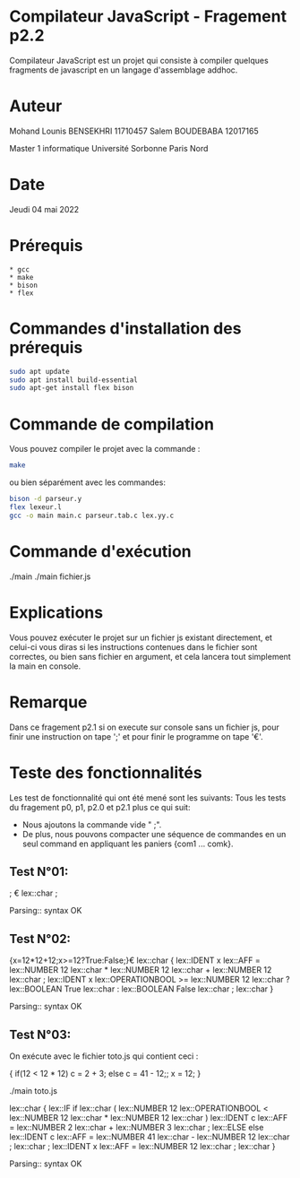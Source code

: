 # Compilateur JavaScript    -   Fragement p2.2
Compilateur JavaScript est un projet qui consiste à compiler quelques fragments de javascript en un langage d'assemblage addhoc.

# Auteur
Mohand Lounis BENSEKHRI     11710457
Salem BOUDEBABA             12017165
		
Master 1 informatique 
Université Sorbonne Paris Nord

# Date
Jeudi 04 mai 2022

# Prérequis
    * gcc
    * make
    * bison
    * flex

# Commandes d'installation des prérequis
```bash 
sudo apt update
sudo apt install build-essential
sudo apt-get install flex bison
```

# Commande de compilation
Vous pouvez compiler le projet avec la commande :
```bash 
make
```

ou bien séparément avec les commandes: 
```bash 
bison -d parseur.y
flex lexeur.l
gcc -o main main.c parseur.tab.c lex.yy.c
```

# Commande d'exécution
./main
./main fichier.js

# Explications
Vous pouvez exécuter le projet sur un fichier js existant directement, et celui-ci vous diras si les instructions contenues dans le fichier sont correctes, ou bien sans fichier en argument, et cela lancera tout simplement la main en console.

# Remarque
Dans ce fragement p2.1 
si on execute sur console sans un fichier js, pour finir une instruction on tape ';' et pour finir le programme on tape '€'.

# Teste des fonctionnalités
Les test de fonctionnalité qui ont été mené sont les suivants: 
Tous les tests du fragement p0, p1, p2.0 et p2.1 plus ce qui suit:

* Nous ajoutons la commande vide " ;".
* De plus, nous pouvons compacter une séquence de commandes en un seul command en appliquant les paniers {com1 ... comk}.

Test N°01:
----------
; €
lex::char ;

Parsing:: syntax OK


Test N°02:
----------
{x=12*12+12;x>=12?True:False;}€
lex::char {
lex::IDENT x
lex::AFF =
lex::NUMBER 12
lex::char *
lex::NUMBER 12
lex::char +
lex::NUMBER 12
lex::char ;
lex::IDENT x
lex::OPERATIONBOOL >=
lex::NUMBER 12
lex::char ?
lex::BOOLEAN True
lex::char :
lex::BOOLEAN False
lex::char ;
lex::char }

Parsing:: syntax OK


Test N°03:
----------
On exécute avec le fichier toto.js qui contient ceci :

{
    if(12 < 12 * 12) c = 2 + 3;
    else c = 41 - 12;;
    x = 12;
}

./main toto.js

lex::char {
lex::IF if
lex::char (
lex::NUMBER 12
lex::OPERATIONBOOL <
lex::NUMBER 12
lex::char *
lex::NUMBER 12
lex::char )
lex::IDENT c
lex::AFF =
lex::NUMBER 2
lex::char +
lex::NUMBER 3
lex::char ;
lex::ELSE else
lex::IDENT c
lex::AFF =
lex::NUMBER 41
lex::char -
lex::NUMBER 12
lex::char ;
lex::char ;
lex::IDENT x
lex::AFF =
lex::NUMBER 12
lex::char ;
lex::char }

Parsing:: syntax OK